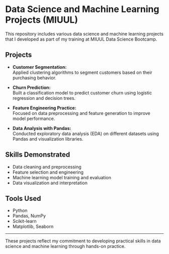 # Data Science and Machine Learning Projects (MIUUL)

This repository includes various data science and machine learning projects that I developed as part of my training at MIUUL Data Science Bootcamp.

## Projects

- **Customer Segmentation:**  
  Applied clustering algorithms to segment customers based on their purchasing behavior.

- **Churn Prediction:**  
  Built a classification model to predict customer churn using logistic regression and decision trees.

- **Feature Engineering Practice:**  
  Focused on data preprocessing and feature generation to improve model performance.

- **Data Analysis with Pandas:**  
  Conducted exploratory data analysis (EDA) on different datasets using Pandas and visualization libraries.

## Skills Demonstrated
- Data cleaning and preprocessing
- Feature selection and engineering
- Machine learning model training and evaluation
- Data visualization and interpretation

## Tools Used
- Python
- Pandas, NumPy
- Scikit-learn
- Matplotlib, Seaborn

---

These projects reflect my commitment to developing practical skills in data science and machine learning through hands-on practice.
